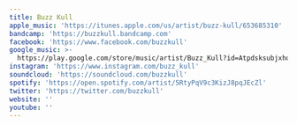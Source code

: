 ```yaml
---
title: Buzz Kull
apple_music: 'https://itunes.apple.com/us/artist/buzz-kull/653685310'
bandcamp: 'https://buzzkull.bandcamp.com'
facebook: 'https://www.facebook.com/buzzkull'
google_music: >-
  https://play.google.com/store/music/artist/Buzz_Kull?id=Atpdsksubjxhqcatbk5zkff6hlq
instagram: 'https://www.instagram.com/buzz_kull'
soundcloud: 'https://soundcloud.com/buzzkull'
spotify: 'https://open.spotify.com/artist/5RtyPqV9c3KizJ8pqJEcZl'
twitter: 'https://twitter.com/buzzkull'
website: ''
youtube: ''
---
```

